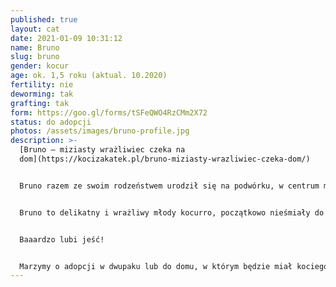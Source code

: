 ```yaml
---
published: true
layout: cat
date: 2021-01-09 10:31:12
name: Bruno
slug: bruno
gender: kocur
age: ok. 1,5 roku (aktual. 10.2020)
fertility: nie
deworming: tak
grafting: tak
form: https://goo.gl/forms/tSFeQWO4RzCMm2X72
status: do adopcji
photos: /assets/images/bruno-profile.jpg
description: >-
  [Bruno – miziasty wrażliwiec czeka na
  dom](https://kocizakatek.pl/bruno-miziasty-wrazliwiec-czeka-dom/)


  Bruno razem ze swoim rodzeństwem urodził się na podwórku, w centrum miasta… nie miałby szans na przeżycie. Trafił pod opiekę fundacji, a potem do domu tymczasowego.


  Bruno to delikatny i wrażliwy młody kocurro, początkowo nieśmiały do osób które nie zna, ale gdy już zaufa to pokocha na zabój. Miziasty mruczek nie tylko do człowieka, ale i innych kotów, które kocha równie mocno. Będzie raczej spokojnym kotkiem, co nie znacz,y że nie lubi poganiać za wędką, piłeczką lub kocimi towarzyszami.


  Baaardzo lubi jeść!


  Marzymy o adopcji w dwupaku lub do domu, w którym będzie miał kociego towarzysza, choć nie jest to warunek.
---
```

